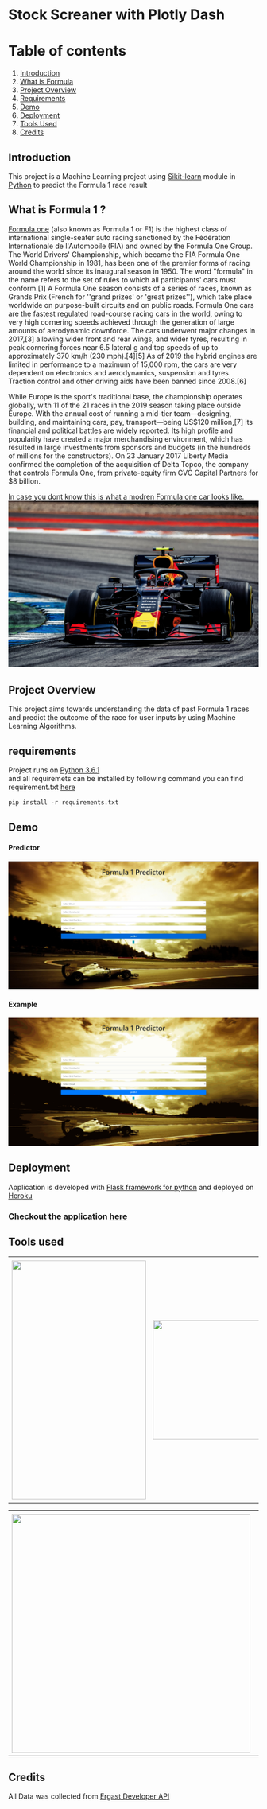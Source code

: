 # Stock Screaner with Plotly Dash 


# Table of contents
1. [Introduction](#introduction)
2. [What is Formula ](#Dash)
3. [Project Overview](#Overview)
4. [Requirements](#req)
5. [Demo](#Demo)
6. [Deployment](#deployment)
7. [Tools Used](#tools)
8. [Credits](#credits)



## Introduction <a name="introduction"></a>
 This project is a Machine Learning project using [Sikit-learn]('https://scikit-learn.org/stable/index.html' "Sikit-Learn Documentation") module in [Python]('https://www.python.org/downloads/release/python-361/ "Download Python 3.6.1") to predict the Formula 1 race result   



## What is Formula 1 ? <a name="Dash"></a>
[Formula one]('https://www.formula1.com/') (also known as Formula 1 or F1) is the highest class of international single-seater auto racing sanctioned by the Fédération Internationale de l'Automobile (FIA) and owned by the Formula One Group. The World Drivers' Championship, which became the FIA Formula One World Championship in 1981, has been one of the premier forms of racing around the world since its inaugural season in 1950. The word "formula" in the name refers to the set of rules to which all participants' cars must conform.[1] A Formula One season consists of a series of races, known as Grands Prix (French for ''grand prizes' or 'great prizes''), which take place worldwide on purpose-built circuits and on public roads.
Formula One cars are the fastest regulated road-course racing cars in the world, owing to very high cornering speeds achieved through the generation of large amounts of aerodynamic downforce. The cars underwent major changes in 2017,[3] allowing wider front and rear wings, and wider tyres, resulting in peak cornering forces near 6.5 lateral g and top speeds of up to approximately 370 km/h (230 mph).[4][5] As of 2019 the hybrid engines are limited in performance to a maximum of 15,000 rpm, the cars are very dependent on electronics and aerodynamics, suspension and tyres. Traction control and other driving aids have been banned since 2008.[6]

While Europe is the sport's traditional base, the championship operates globally, with 11 of the 21 races in the 2019 season taking place outside Europe. With the annual cost of running a mid-tier team—designing, building, and maintaining cars, pay, transport—being US$120 million,[7] its financial and political battles are widely reported. Its high profile and popularity have created a major merchandising environment, which has resulted in large investments from sponsors and budgets (in the hundreds of millions for the constructors). On 23 January 2017 Liberty Media confirmed the completion of the acquisition of Delta Topco, the company that controls Formula One, from private-equity firm CVC Capital Partners for $8 billion.

In case you dont know this is what a modren Formula one car looks like.
![RB](images/redbull.jpg)

## Project Overview<a name  = "Overview"></a>

This project aims towards understanding the data of past Formula 1 races and predict the outcome of the race for user inputs by using Machine Learning Algorithms.
 


## requirements<a name  = "req"></a>
Project runs on [Python 3.6.1](https://www.python.org/downloads/release/python-361/ "Download Python 3.6.1")  
and all requiremets can be installed by following command you can find requirement.txt [here](https://github.com/SampathHN/Formula-1-Prediction/blob/master/requirements.txt "requirements.txt")
```python
pip install -r requirements.txt
```

## Demo<a name  = "Demo"></a>
#### Predictor

![site](images/site.jpg)

#### Example

![Demo](images/demo.gif)



## Deployment<a name  = "deployment"></a>

Application is developed with [Flask framework for python](''https://flask.palletsprojects.com/en/1.1.x/ "Flask Documentation") and deployed on [Heroku]('https://dashboard.heroku.com/' "Heroku")


### Checkout the application [here]("https://f1predictor.herokuapp.com/predict" "f1predictor")



## Tools used <a name="tools"></a>


<table>
  <tr>
    <td></td>
     <td></td>
     <td></td>
  </tr>
  <tr>
    <td><img src="https://external-content.duckduckgo.com/iu/?u=https%3A%2F%2Ftse2.mm.bing.net%2Fth%3Fid%3DOIP.7xn0jx3Lh46WEZYJxDKSKAHaCp%26pid%3DApi&f=1" width=270 height=480></td>
    <td><img src="https://upload.wikimedia.org/wikipedia/commons/thumb/e/ed/Pandas_logo.svg/1920px-Pandas_logo.svg.png" width=270 height=240></td>
    
  </tr>
 </table>

 
<table>
  <tr>
    <td></td>
     <td></td>
     <td></td>
  </tr>
  <tr>
    <td><img src="https://external-content.duckduckgo.com/iu/?u=https%3A%2F%2Ftse1.mm.bing.net%2Fth%3Fid%3DOIP.OBF_Vq_-N8HcMOPTzBnJ9AHaCy%26pid%3DApi&f=1" width=480 height=480></td>
    
  </tr>
 </table>


 ## Credits  
 All Data was collected from [Ergast Developer API](https://ergast.com/mrd/ "ergast.com")  

